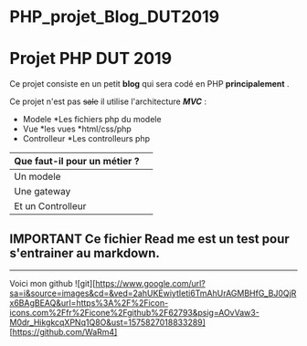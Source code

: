 # PHP_projet_Blog_DUT2019
Projet PHP DUT 2019
===================
Ce projet consiste en un petit **blog** qui sera codé en PHP __principalement__ .

Ce projet n'est pas ~~sale~~ il utilise l'architecture ***MVC*** :

* Modele
 *Les fichiers php du modele
* Vue
 *les vues
  *html/css/php
* Controlleur
 *Les controlleurs php

|Que faut-il pour un métier ? |      |
|-----------------------------|------|
|Un modele                    |      |
|Une gateway                  |      |
|Et un Controlleur            |      |

## IMPORTANT Ce fichier Read me est un test pour s'entrainer au markdown.

-------------------------------------------------------------------------

Voici mon github ![git][https://www.google.com/url?sa=i&source=images&cd=&ved=2ahUKEwiytIeti6TmAhUrAGMBHfG_BJ0QjRx6BAgBEAQ&url=https%3A%2F%2Ficon-icons.com%2Ffr%2Ficone%2Fgithub%2F62793&psig=AOvVaw3-M0dr_HikgkcqXPNq1Q8O&ust=1575827018833289] [https://github.com/WaRm4]
  


